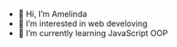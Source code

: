 - 👋 Hi, I’m Amelinda 
- 👀 I’m interested in web develoving
- 🌱 I’m currently learning JavaScript OOP

<!---
Amelinda2705/Amelinda2705 is a ✨ special ✨ repository because its `README.md` (this file) appears on your GitHub profile.
You can click the Preview link to take a look at your changes.
--->
